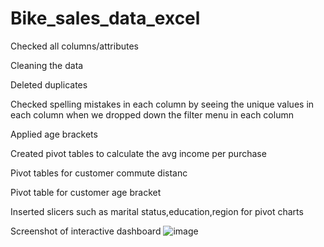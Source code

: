# Bike_sales_data_excel

Checked all columns/attributes 

Cleaning the data

Deleted duplicates

Checked spelling mistakes in each column by seeing the unique values in each column when we dropped down the filter menu in each column

Applied age brackets 

Created pivot tables to calculate the avg income per purchase

Pivot tables for customer commute distanc

Pivot table for customer age bracket

Inserted slicers such as marital status,education,region for pivot charts

Screenshot of interactive dashboard
![image](https://github.com/varundeepakgudhe/bike_sales_excel/assets/112991463/0ba84fa3-bc6b-4461-8cda-38f335b88611)

